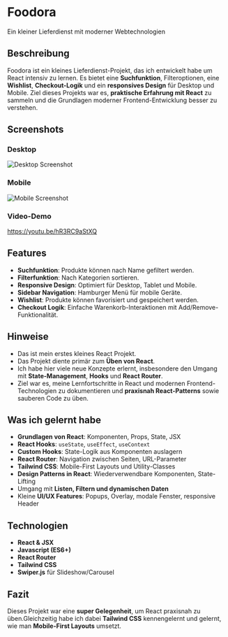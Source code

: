 # Foodora

Ein kleiner Lieferdienst mit moderner Webtechnologien

## Beschreibung

Foodora ist ein kleines Lieferdienst-Projekt, das ich entwickelt habe um React intensiv zu lernen.
Es bietet eine **Suchfunktion**, Filteroptionen, eine **Wishlist**, **Checkout-Logik** und ein **responsives Design** für Desktop und Mobile.
Ziel dieses Projekts war es, **praktische Erfahrung mit React** zu sammeln und die Grundlagen moderner Frontend-Entwicklung besser zu verstehen.


## Screenshots

### Desktop 
![Desktop Screenshot](./screenshots/foodora-desktop.png)

### Mobile
![Mobile Screenshot](./screenshots/foodora-mobile.png)

### Video-Demo
https://youtu.be/hR3RC9aStXQ


## Features

- **Suchfunktion**: Produkte können nach Name gefiltert werden.
- **Filterfunktion**: Nach Kategorien sortieren.
- **Responsive Design**: Optimiert für Desktop, Tablet und Mobile.
- **Sidebar Navigation**: Hamburger Menü für mobile Geräte.
- **Wishlist**: Produkte können favorisiert und gespeichert werden.
- **Checkout Logik**: Einfache Warenkorb-Interaktionen mit Add/Remove-Funktionalität.

## Hinweise
- Das ist mein erstes kleines React Projekt.
- Das Projekt diente primär zum **Üben von React**.
- Ich habe hier viele neue Konzepte erlernt, insbesondere den Umgang mit **State-Management**, **Hooks** und **React Router**.
- Ziel war es, meine Lernfortschritte in React und modernen Frontend-Technologien zu dokumentieren und **praxisnah React-Patterns** sowie sauberen Code zu üben.

## Was ich gelernt habe

- **Grundlagen von React**: Komponenten, Props, State, JSX
- **React Hooks**: `useState`, `useEffect`, `useContext`
- **Custom Hooks**: State-Logik aus Komponenten auslagern
- **React Router**: Navigation zwischen Seiten, URL-Parameter
- **Tailwind CSS**: Mobile-First Layouts und Utility-Classes
- **Design Patterns in React**: Wiederverwendbare Komponenten, State-Lifting
- Umgang mit **Listen, Filtern und dynamischen Daten**
- Kleine **UI/UX Features**: Popups, Overlay, modale Fenster, responsive Header

## Technologien

- **React & JSX**
- **Javascript (ES6+)**
- **React Router**
- **Tailwind CSS**
- **Swiper.js** für Slideshow/Carousel

## Fazit

Dieses Projekt war eine **super Gelegenheit**, um React praxisnah zu üben.Gleichzeitig habe ich dabei **Tailwind CSS** kennengelernt und gelernt, wie man **Mobile-First Layouts** umsetzt.
